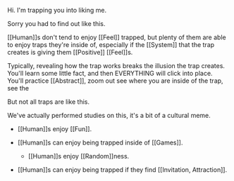 Hi. I'm trapping you into liking me.

Sorry you had to find out like this.

[[Human]]s don't tend to enjoy [[Feel]] trapped, but plenty of them are able to enjoy traps they're inside of, especially if the [[System]] that the trap creates is giving them [[Positive]] [[Feel]]s.

Typically, revealing how the trap works breaks the illusion the trap creates. You'll learn some little fact, and then EVERYTHING will click into place. You'll practice [[Abstract]], zoom out see where you are inside of the trap, see the 

But not all traps are like this.

We've actually performed studies on this, it's a bit of a cultural meme.

- [[Human]]s enjoy [[Fun]].

- [[Human]]s can enjoy being trapped inside of [[Games]].
	- [[Human]]s enjoy [[Random]]ness.
- [[Human]]s can enjoy being trapped if they find [[Invitation, Attraction]].
